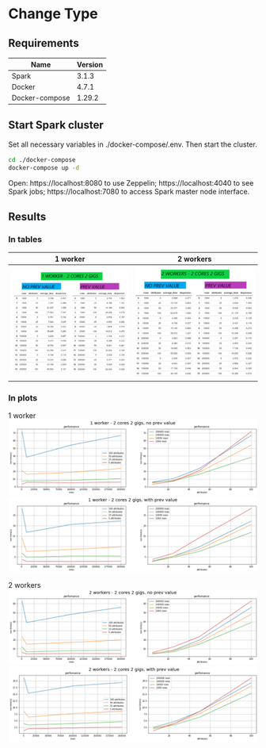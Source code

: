 # Change Type
## Requirements
| Name | Version |
| ------ | ------ |
| Spark | 3.1.3    |
| Docker| 4.7.1   |
| Docker-compose | 1.29.2 |

## Start Spark cluster
Set all necessary variables in ./docker-compose/.env. Then start the cluster.
```bash
cd ./docker-compose
docker-compose up -d
```
Open:
https://localhost:8080 to use Zeppelin;
https://localhost:4040 to see Spark jobs;
https://localhost:7080 to access Spark master node interface.

## Results
### In tables
| 1 worker | 2 workers |
| ------ | ------ |
| <img src="./images/changeType vs changeTypePrevVal on 1 worker 2 cores 2gigs spark cluster.png"> | <img src="./images/changeType vs changeTypePrevVal on 2 workers 2 cores 2gigs spark cluster.png"> |

### In plots
1 worker
<img src="./images/1 worker - 2 cores 2 gigs, no prev value.png">
<img src="./images/1 worker - 2 cores 2 gigs, with prev value.png">
  
2 workers
<img src="./images/2 workers- 2 cores 2 gigs, no prev value.png">
<img src="./images/2 workers- 2 cores 2 gigs, with prev value.png">
